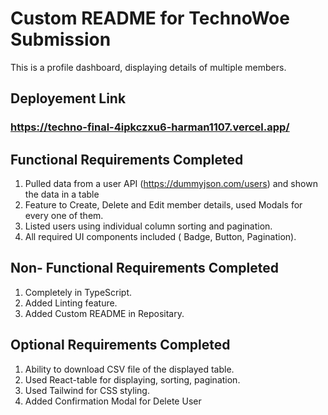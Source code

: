 # Custom README for TechnoWoe Submission

This is a profile dashboard, displaying details of multiple members.

## Deployement Link

### https://techno-final-4ipkczxu6-harman1107.vercel.app/

## Functional Requirements Completed
1. Pulled data from a user API (https://dummyjson.com/users) and shown the data in a table
2. Feature to Create, Delete and Edit member details, used Modals for every one of them.
3. Listed users using individual column sorting and pagination.
4. All required UI components included ( Badge, Button, Pagination).

## Non- Functional Requirements Completed
1. Completely in TypeScript.
2. Added Linting feature.
3. Added Custom README in Repositary.

## Optional Requirements Completed
1. Ability to download CSV file of the displayed table.
2. Used React-table for displaying, sorting, pagination.
3. Used Tailwind for CSS styling.
4. Added Confirmation Modal for Delete User

